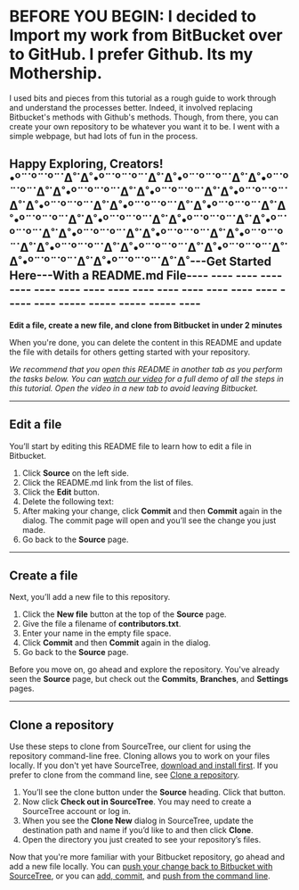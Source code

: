 # BEFORE YOU BEGIN: I decided to Import my work from BitBucket over to GitHub. I prefer Github. Its my Mothership.
I used bits and pieces from this tutorial as a rough guide to work through and understand the processes better. Indeed, it involved replacing Bitbucket's methods with Github's methods. Though, from there, you can create your own repository to be whatever you want it to be. I went with a simple webpage, but had lots of fun in the process.
## Happy Exploring, Creators!•º¨˙º¨˙º¨˙∆˚˙∆˚•º¨˙º¨˙º¨˙∆˚˙∆˚•º¨˙º¨˙º¨˙∆˚˙∆˚•º¨˙º¨˙º¨˙∆˚˙∆˚•º¨˙º¨˙º¨˙∆˚˙∆˚•º¨˙º¨˙º¨˙∆˚˙∆˚•º¨˙º¨˙º¨˙∆˚˙∆˚•º¨˙º¨˙º¨˙∆˚˙∆˚•º¨˙º¨˙º¨˙∆˚˙∆˚•º¨˙º¨˙º¨˙∆˚˙∆˚•º¨˙º¨˙º¨˙∆˚˙∆˚•º¨˙º¨˙º¨˙∆˚˙∆˚•º¨˙º¨˙º¨˙∆˚˙∆˚•º¨˙º¨˙º¨˙∆˚˙∆˚•º¨˙º¨˙º¨˙∆˚˙∆˚•º¨˙º¨˙º¨˙∆˚˙∆˚•º¨˙º¨˙º¨˙∆˚˙∆˚•º¨˙º¨˙º¨˙∆˚˙∆˚•º¨˙º¨˙º¨˙∆˚˙∆˚•º¨˙º¨˙º¨˙∆˚˙∆˚•º¨˙º¨˙º¨˙∆˚˙∆˚•º¨˙º¨˙º¨˙∆˚˙∆˚---Get Started Here---With a README.md File---- ---- ---- ---- ---- ---- ---- ---- ---- ---- ---- ---- ---- ---- ---- ----- ---- ----- ----- ----- ----- ----

**Edit a file, create a new file, and clone from Bitbucket in under 2 minutes**

When you're done, you can delete the content in this README and update the file with details for others getting started with your repository.

*We recommend that you open this README in another tab as you perform the tasks below. You can [watch our video](https://youtu.be/0ocf7u76WSo) for a full demo of all the steps in this tutorial. Open the video in a new tab to avoid leaving Bitbucket.*

---

## Edit a file

You’ll start by editing this README file to learn how to edit a file in Bitbucket.

1. Click **Source** on the left side.
2. Click the README.md link from the list of files.
3. Click the **Edit** button.
4. Delete the following text: 
5. After making your change, click **Commit** and then **Commit** again in the dialog. The commit page will open and you’ll see the change you just made.
6. Go back to the **Source** page.

---

## Create a file

Next, you’ll add a new file to this repository.

1. Click the **New file** button at the top of the **Source** page.
2. Give the file a filename of **contributors.txt**.
3. Enter your name in the empty file space.
4. Click **Commit** and then **Commit** again in the dialog.
5. Go back to the **Source** page.

Before you move on, go ahead and explore the repository. You've already seen the **Source** page, but check out the **Commits**, **Branches**, and **Settings** pages.

---
## Clone a repository

Use these steps to clone from SourceTree, our client for using the repository command-line free. Cloning allows you to work on your files locally. If you don't yet have SourceTree, [download and install first](https://www.sourcetreeapp.com/). If you prefer to clone from the command line, see [Clone a repository](https://confluence.atlassian.com/x/4whODQ).

1. You’ll see the clone button under the **Source** heading. Click that button.
2. Now click **Check out in SourceTree**. You may need to create a SourceTree account or log in.
3. When you see the **Clone New** dialog in SourceTree, update the destination path and name if you’d like to and then click **Clone**.
4. Open the directory you just created to see your repository’s files.

Now that you're more familiar with your Bitbucket repository, go ahead and add a new file locally. You can [push your change back to Bitbucket with SourceTree](https://confluence.atlassian.com/x/iqyBMg), or you can [add, commit,](https://confluence.atlassian.com/x/8QhODQ) and [push from the command line](https://confluence.atlassian.com/x/NQ0zDQ).
